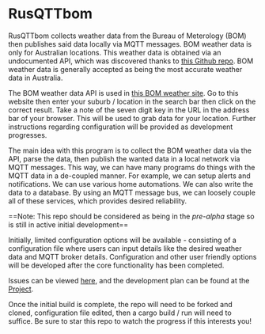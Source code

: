 # RusQTTbom 

RusQTTbom collects weather data from the Bureau of Meterology (BOM) then publishes said data locally via MQTT messages. BOM weather data is only for Australian locations. This weather data is obtained via an undocumented API, which was discovered thanks to [this Github repo](https://github.com/bremor/bureau_of_meteorology). BOM weather data is generally accepted as being the most accurate weather data in Australia.

The BOM weather data API is used in [this BOM weather site](https://weather.bom.gov.au/). Go to this website then enter your suburb / location in the search bar then click on the correct result. Take a note of the seven digit key in the URL in the address bar of your browser. This will be used to grab data for your location. Further instructions regarding configuration will be provided as development progresses.

The main idea with this program is to collect the BOM weather data via the API, parse the data, then publish the wanted data in a local network via MQTT messages. This way, we can have many programs do things with the MQTT data in a de-coupled manner. For example, we can setup alerts and notifications. We can use various home automations. We can also write the data to a database. By using an MQTT message bus, we can loosely couple all of these services, which provides desired reliability.

==Note: This repo should be considered as being in the *pre-alpha* stage so is still in active initial development==

Initially, limited configuration options will be available - consisting of a configuration file where users can input details like the desired weather data and MQTT broker details. Configuration and other user friendly options will be developed after the core functionality has been completed.

Issues can be viewed [here](https://github.com/athenars-io/rusqttbom/issues), and the development plan can be found at the [Project](https://github.com/orgs/athenars-io/projects/1/views/2).

Once the initial build is complete, the repo will need to be forked and cloned, configuration file edited, then a cargo build / run will need to suffice. Be sure to star this repo to watch the progress if this interests you!